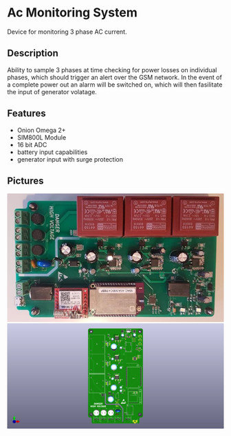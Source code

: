 # Ac Monitoring System

Device for monitoring 3 phase AC current. 

## Description
Ability to sample 3 phases at time checking for power losses on individual phases, which should trigger an alert over the GSM 
network. In the event of a complete power out an alarm will be switched on, which will then fasilitate the input of generator volatage.


## Features
- Onion Omega 2+
- SIM800L Module 
- 16 bit ADC
- battery input capabilities
- generator input with surge protection

## Pictures
![Top view](https://github.com/kurdish-yoda/Ac-Monitoring-System/blob/master/Documentation/90887417_298876057750845_4746904890419183616_n.jpg)
![Top_view](https://github.com/kurdish-yoda/Ac-Monitoring-System/blob/master/Documentation/AcMonitoringSystem.png?raw=true)


